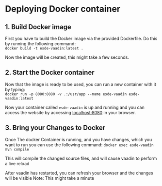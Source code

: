 # Deploying Docker container

## 1. Build Docker image
First you have to build the Docker image via the provided Dockerfile.
Do this by running the following command:\
```docker build -t esde-vaadin:latest .```

Now the image will be created, this might take a few seconds.

## 2. Start the Docker container
Now that the image is ready to be used, you can run a new container with it by typing:\
```docker run -p 8080:8080 -v .:/usr/app --name esde-vaadin esde-vaadin:latest```

Now your container called ``esde-vaadin`` is up and running and you can access the website by accessing [localhost:8080](http://localhost:8080) in your browser.

## 3. Bring your Changes to Docker
Once The docker Container is running, and you have changes, which you want to run you can use the following command:
```docker exec esde-vaadin mvn compile```

This will compile the changed source files, and will cause vaadin to perform a live reload

After vaadin has restarted, you can refresh your browser and the changes will be visible
Note: This might take a minute